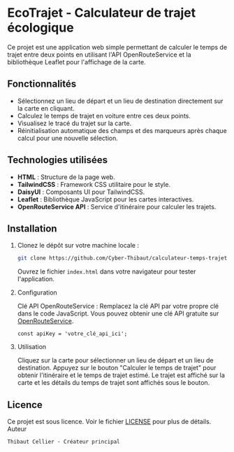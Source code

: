 # EcoTrajet - Calculateur de trajet écologique

Ce projet est une application web simple permettant de calculer le temps de trajet entre deux points en utilisant l'API OpenRouteService et la bibliothèque Leaflet pour l'affichage de la carte.

## Fonctionnalités

- Sélectionnez un lieu de départ et un lieu de destination directement sur la carte en cliquant.
- Calculez le temps de trajet en voiture entre ces deux points.
- Visualisez le tracé du trajet sur la carte.
- Réinitialisation automatique des champs et des marqueurs après chaque calcul pour une nouvelle sélection.

## Technologies utilisées

- **HTML** : Structure de la page web.
- **TailwindCSS** : Framework CSS utilitaire pour le style.
- **DaisyUI** : Composants UI pour TailwindCSS.
- **Leaflet** : Bibliothèque JavaScript pour les cartes interactives.
- **OpenRouteService API** : Service d'itinéraire pour calculer les trajets.

## Installation

1. Clonez le dépôt sur votre machine locale :
   ```bash
   git clone https://github.com/Cyber-Thibaut/calculateur-temps-trajet.git
   ```

    Ouvrez le fichier `index.html` dans votre navigateur pour tester l'application.

2. Configuration

    Clé API OpenRouteService : Remplacez la clé API par votre propre clé dans le code JavaScript. Vous pouvez obtenir une clé API gratuite sur [OpenRouteService](https://openrouteservice.org/).

    ```const apiKey = 'votre_clé_api_ici';```

3. Utilisation

    Cliquez sur la carte pour sélectionner un lieu de départ et un lieu de destination.
    Appuyez sur le bouton "Calculer le temps de trajet" pour obtenir l'itinéraire et le temps de trajet estimé.
    Le trajet est affiché sur la carte et les détails du temps de trajet sont affichés sous le bouton.

## Licence

Ce projet est sous licence. Voir le fichier [LICENSE](https://github.com/Cyber-Thibaut/Calculateur-temps-trajet/tree/main?tab=License-1-ov-file) pour plus de détails.
Auteur

    Thibaut Cellier - Créateur principal
